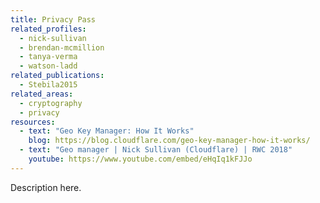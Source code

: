 ```yaml
---
title: Privacy Pass
related_profiles:
  - nick-sullivan
  - brendan-mcmillion
  - tanya-verma
  - watson-ladd
related_publications:
  - Stebila2015
related_areas:
  - cryptography
  - privacy
resources:
  - text: "Geo Key Manager: How It Works"
    blog: https://blog.cloudflare.com/geo-key-manager-how-it-works/
  - text: "Geo manager | Nick Sullivan (Cloudflare) | RWC 2018"
    youtube: https://www.youtube.com/embed/eHqIq1kFJJo
---
```


Description here.